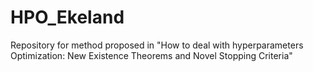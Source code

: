 # HPO_Ekeland
Repository for method proposed in "How to deal with hyperparameters Optimization: New Existence Theorems and Novel Stopping Criteria"

